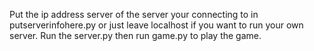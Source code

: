 Put the ip address server of the server your connecting to in putserverinfohere.py or just leave localhost if you want to run your own server. Run the server.py then run game.py to play the game.
